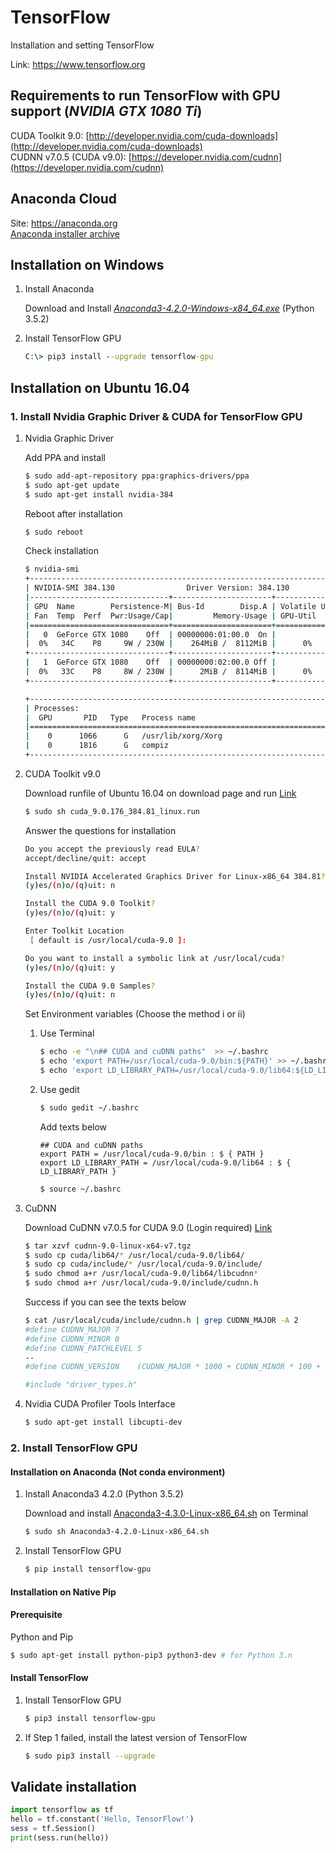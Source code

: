 # TensorFlow

Installation and setting TensorFlow

Link: https://www.tensorflow.org

## Requirements to run TensorFlow with GPU support (*NVIDIA GTX 1080 Ti*)

CUDA Toolkit 9.0: [http://developer.nvidia.com/cuda-downloads](http://developer.nvidia.com/cuda-downloads)  
CUDNN v7.0.5 (CUDA v9.0): [https://developer.nvidia.com/cudnn](https://developer.nvidia.com/cudnn)

## Anaconda Cloud

Site: https://anaconda.org  
[Anaconda installer archive](https://repo.continuum.io/archive/)


## Installation on Windows

1. Install Anaconda

	Download and Install [*Anaconda3-4.2.0-Windows-x84_64.exe*](https://repo.continuum.io/archive/Anaconda3-4.2.0-Windows-x86_64.exe) (Python 3.5.2)

2. Install TensorFlow GPU

	```bat
	C:\> pip3 install --upgrade tensorflow-gpu
	```

## Installation on Ubuntu 16.04

### 1. Install Nvidia Graphic Driver & CUDA for TensorFlow GPU

1. Nvidia Graphic Driver
	
	Add PPA and install
	
	```bash
	$ sudo add-apt-repository ppa:graphics-drivers/ppa
	$ sudo apt-get update
	$ sudo apt-get install nvidia-384
	```
	Reboot after installation

	```bash
	$ sudo reboot
	```
	
	Check installation

	```bash
	$ nvidia-smi
	+-----------------------------------------------------------------------------+
	| NVIDIA-SMI 384.130                Driver Version: 384.130                   |
	|-------------------------------+----------------------+----------------------+
	| GPU  Name        Persistence-M| Bus-Id        Disp.A | Volatile Uncorr. ECC |
	| Fan  Temp  Perf  Pwr:Usage/Cap|         Memory-Usage | GPU-Util  Compute M. |
	|===============================+======================+======================|
	|   0  GeForce GTX 1080    Off  | 00000000:01:00.0  On |                  N/A |
	|  0%   34C    P8     9W / 230W |    264MiB /  8112MiB |      0%      Default |
	+-------------------------------+----------------------+----------------------+
	|   1  GeForce GTX 1080    Off  | 00000000:02:00.0 Off |                  N/A |
	|  0%   33C    P8     8W / 230W |      2MiB /  8114MiB |      0%      Default |
	+-------------------------------+----------------------+----------------------+

	+-----------------------------------------------------------------------------+
	| Processes:                                                       GPU Memory |
	|  GPU       PID   Type   Process name                             Usage      |
	|=============================================================================|
	|    0      1066      G   /usr/lib/xorg/Xorg                           147MiB |
	|    0      1816      G   compiz                                       114MiB |
	+-----------------------------------------------------------------------------+
	```
	
	
2. CUDA Toolkit v9.0

	Download runfile of Ubuntu 16.04 on download page and run
	[Link](https://developer.nvidia.com/compute/cuda/9.0/Prod/local_installers/cuda_9.0.176_384.81_linux-run)
	
	```bash
	$ sudo sh cuda_9.0.176_384.81_linux.run
	```
	
	Answer the questions for installation
	
	```bash
	Do you accept the previously read EULA?
	accept/decline/quit: accept
	
	Install NVIDIA Accelerated Graphics Driver for Linux-x86_64 384.81?
	(y)es/(n)o/(q)uit: n
	
	Install the CUDA 9.0 Toolkit?  
	(y)es/(n)o/(q)uit: y
	
	Enter Toolkit Location  
	 [ default is /usr/local/cuda-9.0 ]: 
	
	Do you want to install a symbolic link at /usr/local/cuda?  
	(y)es/(n)o/(q)uit: y
	
	Install the CUDA 9.0 Samples?  
	(y)es/(n)o/(q)uit: n
	```
	
	Set Environment variables (Choose the method i or ii)
	
	1.  Use Terminal

		```bash
		$ echo -e "\n## CUDA and cuDNN paths"  >> ~/.bashrc
		$ echo 'export PATH=/usr/local/cuda-9.0/bin:${PATH}' >> ~/.bashrc
		$ echo 'export LD_LIBRARY_PATH=/usr/local/cuda-9.0/lib64:${LD_LIBRARY_PATH}' >> ~/.bashrc
		```
	2. Use gedit

		```bash
		$ sudo gedit ~/.bashrc
		```

		Add texts below
		
		```
		## CUDA and cuDNN paths 
		export PATH = /usr/local/cuda-9.0/bin : $ { PATH } 
		export LD_LIBRARY_PATH = /usr/local/cuda-9.0/lib64 : $ { LD_LIBRARY_PATH }
		```
		
		```bash
		$ source ~/.bashrc
		```

3. CuDNN
	
	Download CuDNN v7.0.5 for CUDA 9.0 (Login required) [Link](https://developer.nvidia.com/compute/machine-learning/cudnn/secure/v7.0.5/prod/9.1_20171129/cudnn-9.1-linux-x64-v7)
	
	```bash
	$ tar xzvf cudnn-9.0-linux-x64-v7.tgz
	$ sudo cp cuda/lib64/* /usr/local/cuda-9.0/lib64/
	$ sudo cp cuda/include/* /usr/local/cuda-9.0/include/
	$ sudo chmod a+r /usr/local/cuda-9.0/lib64/libcudnn*
	$ sudo chmod a+r /usr/local/cuda-9.0/include/cudnn.h
	```
	Success if you can see the texts below
	
	```bash
	$ cat /usr/local/cuda/include/cudnn.h | grep CUDNN_MAJOR -A 2
	#define CUDNN_MAJOR 7
	#define CUDNN_MINOR 0
	#define CUDNN_PATCHLEVEL 5
	--
	#define CUDNN_VERSION    (CUDNN_MAJOR * 1000 + CUDNN_MINOR * 100 + CUDNN_PATCHLEVEL)

	#include "driver_types.h"
	```
	
4. Nvidia CUDA Profiler Tools Interface

	```bash
	$ sudo apt-get install libcupti-dev
	```	
	
### 2. Install TensorFlow GPU

#### Installation on Anaconda (Not conda environment)


1. Install Anaconda3 4.2.0 (Python 3.5.2)

	Download and install [Anaconda3-4.3.0-Linux-x86_64.sh](https://repo.continuum.io/archive/Anaconda3-4.2.0-Linux-x86_64.sh) on Terminal
		
	```bash
	$ sudo sh Anaconda3-4.2.0-Linux-x86_64.sh
	```
	
2. Install TensorFlow GPU

	```bash
	$ pip install tensorflow-gpu
	```

#### Installation on Native Pip

#### Prerequisite

Python and Pip

```bash
$ sudo apt-get install python-pip3 python3-dev # for Python 3.n
```

#### Install TensorFlow

1. Install TensorFlow GPU

	```bash
	$ pip3 install tensorflow-gpu
	```
	
2. If Step 1 failed, install the latest version of TensorFlow

	```bash
	$ sudo pip3 install --upgrade
	```


## Validate installation

```python
import tensorflow as tf
hello = tf.constant('Hello, TensorFlow!')
sess = tf.Session()
print(sess.run(hello))
```
	
